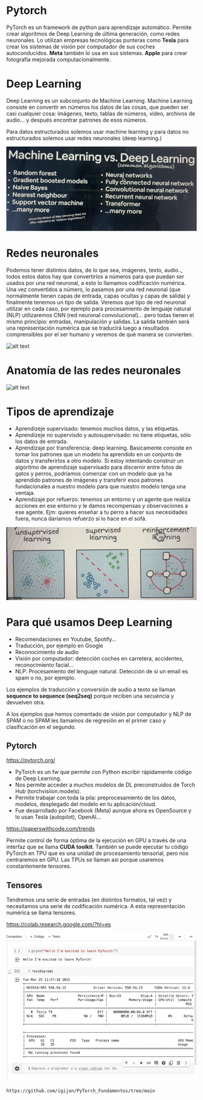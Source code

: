 # Pytorch
PyTorch es un framework de python para aprendizaje automático.
Permite crear algoritmos de Deep Learning de última generación, como redes neuronales.
Lo utilizan empresas tecnológicas punteras como **Tesla** para crear los sistemas de visión por computador de sus coches autoconducidos. **Meta** también lo usa en sus sistemas. **Apple** para crear fotografía mejorada computacionalmente.

# Deep Learning

Deep Learning es un subconjunto de Machine Learning.
Machine Learning consiste en convertir en números los datos de las cosas, que pueden ser casi cualquier cosa: imágenes, texto, tablas de números, vídeo, archivos de audio... y después encontrar patrones de esos números.

Para datos estructurados solemos usar machine learning y para datos no estructurados solemos usar redes neuronales (deep learning.)

![alt text](image.png)

# Redes neuronales

Podemos tener distintos datos, de lo que sea, imágenes, texto, audio.., todos estos datos hay que convertirlos a números para que puedan ser usados por una red neuronal, a esto lo llamamos codificación numérica. Una vez convertidos a número, lo pasamos por una red neuronal (que normalmente tienen capas de entrada, capas ocultas y capas de salida) y finalmente tenemos un tipo de salida.
Veremos qué tipo de red neuronal utilizar en cada caso, por ejemplo para procesamiento de lenguaje natural (NLP) utilizaremos CNN (red neuronal convolucional)... pero todas tienen el mismo principio: entradas, manipulación y salidas.
La salida también será una representación  numérica que se traducirá luego a resultados comprensibles por el ser humano y veremos de qué manera se convierten.

![alt text](image-1.png)

# Anatomía de las redes neuronales

![alt text](image-2.png)

# Tipos de aprendizaje

- Aprendizeje supervisado: tenemos muchos datos, y las etiquetas.
- Aprendizeje no supervisdo y autosupervisado: no tiene etiquetas, sólo los datos de entrada. 
- Aprendizaje por transferencia: deep learning. Basicamente consiste en tomar los patrones que un modelo ha aprendido en un conjunto de datos y transferirlos a otro modelo. Si estoy intentando construir un algoritmo de aprendizaje supervisado para discernir entre fotos de gatos y perros, podríamos comenzar con un modelo que ya ha aprendido patrones de imágenes y transferir esos patrones fundacionales a nuestro modelo para que nuestro modelo tenga una ventaja.
- Aprendizaje por refuerzo: tenemos un entorno y un agente que realiza acciones en ese entorno y le damos recompensas y observaciones a ese agente. Ejm: quieres enseñar a tu perro a hacer sus necesidades fuera, nunca daríamos refuerzo si lo hace en el sofá.

![alt text](image-3.png)

# Para qué usamos Deep Learning

- Recomendaciones en Youtube, Spotify...
- Traducción, por ejemplo en Google 
- Reconocimiento de audio
- Visión por computador: detección coches en carretera, accidentes, reconocimiento facial...
- NLP: Procesamiento del lenguaje natural. Detección de si un email es spam o no, por ejemplo.
  

Los ejemplos de traducción y conversión de audio a texto se llaman **sequence to sequence (seq2seq)** porque reciben una secuencia y devuelven otra.

A los ejemplos que hemos comentado de visión por computador y NLP de SPAM o no SPAM les llamamos de regresión en el primer caso y clasificación en el segundo.

## Pytorch 

https://pytorch.org/

- PyTorch es un fw que permite con Python escribir rápidamente código de Deep Learning.
- Nos permite acceder a muchos modelos de DL preconstruidos de Torch Hub (torchvisiion.models).
- Permite trabajar con toda la pila: preprocesamiento de los datos, modelos, desplegado del modelo en tu aplicación/cloud.
- Fue desarrollado por Facebook (Meta) aunque ahora es OpenSource y lo usan Tesla (autopilot), OpenAI...

https://paperswithcode.com/trends

Permite control de forma óptima de la ejecución en GPU a través de una interfaz que se llama **CUDA toolkit**.
También se puede ejecutar tu código PyTorch en TPU que es una unidad de procesamiento tensorial, pero nos centraremos en GPU.
Las TPUs se llaman así porque usaremos constantemente tensores.

## Tensores

Tendremos una serie de entradas (en distintos formatos, tal vez) y necesitamos una serie de codificación numérica. A esta representación numérica se llama tensores.

https://colab.research.google.com/?hl=es

![alt text](image-4.png)

```{note}
https://github.com/igijon/PyTorch_Fundamentos/tree/main
```

